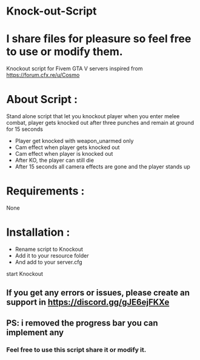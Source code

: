 # Knock-out-Script

# I share files for pleasure so feel free to use or modify them.

Knockout script for Fivem GTA V servers
inspired from https://forum.cfx.re/u/Cosmo


# About Script :

Stand alone script that let you knockout player when you enter melee combat, player gets knocked out after three punches and remain at ground for 15 seconds
* Player get knocked with weapon_unarmed only
* Cam effect when player gets knocked out
* Cam effect when player is knocked out
* After KO, the player can still die
* After 15 seconds all camera effects are gone and the player stands up

# Requirements :

None

# Installation :

* Rename script to Knockout
* Add it to your resource folder
* And add to your server.cfg

start Knockout 

## If you get any errors or issues, please create an support in https://discord.gg/gJE6ejFKXe

## PS: i removed the progress bar you can implement any

### Feel free to use this script share it or modify it.
